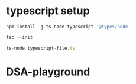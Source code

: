 # typescript setup
```ts
npm install -g ts-node typescript '@types/node'

tsc --init

ts-node typescript-file.ts
```

# DSA-playground